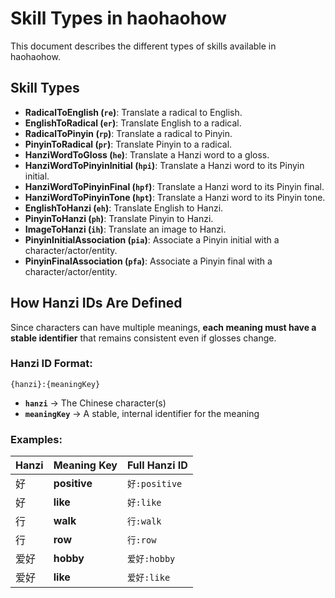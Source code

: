 # Skill Types in haohaohow

This document describes the different types of skills available in haohaohow.

## Skill Types

- **RadicalToEnglish (`re`)**: Translate a radical to English.
- **EnglishToRadical (`er`)**: Translate English to a radical.
- **RadicalToPinyin (`rp`)**: Translate a radical to Pinyin.
- **PinyinToRadical (`pr`)**: Translate Pinyin to a radical.
- **HanziWordToGloss (`he`)**: Translate a Hanzi word to a gloss.
- **HanziWordToPinyinInitial (`hpi`)**: Translate a Hanzi word to its Pinyin initial.
- **HanziWordToPinyinFinal (`hpf`)**: Translate a Hanzi word to its Pinyin final.
- **HanziWordToPinyinTone (`hpt`)**: Translate a Hanzi word to its Pinyin tone.
- **EnglishToHanzi (`eh`)**: Translate English to Hanzi.
- **PinyinToHanzi (`ph`)**: Translate Pinyin to Hanzi.
- **ImageToHanzi (`ih`)**: Translate an image to Hanzi.
- **PinyinInitialAssociation (`pia`)**: Associate a Pinyin initial with a character/actor/entity.
- **PinyinFinalAssociation (`pfa`)**: Associate a Pinyin final with a character/actor/entity.

## How Hanzi IDs Are Defined

Since characters can have multiple meanings, **each meaning must have a stable identifier** that remains consistent even if glosses change.

### **Hanzi ID Format:**

```
{hanzi}:{meaningKey}
```

- **`hanzi`** → The Chinese character(s)
- **`meaningKey`** → A stable, internal identifier for the meaning

### **Examples:**

| Hanzi | Meaning Key  | Full Hanzi ID |
| ----- | ------------ | ------------- |
| 好    | **positive** | `好:positive` |
| 好    | **like**     | `好:like`     |
| 行    | **walk**     | `行:walk`     |
| 行    | **row**      | `行:row`      |
| 爱好  | **hobby**    | `爱好:hobby`  |
| 爱好  | **like**     | `爱好:like`   |
